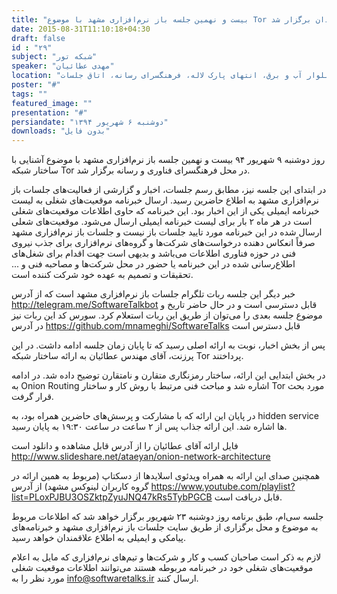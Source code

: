 ```yaml
---
title: "بیست و نهمین جلسه باز نرم‌افزاری مشهد با موضوع Tor و با استقبال علاقمندان برگزار شد"
date: 2015-08-31T11:10:18+04:30
draft: false
id : "۲۹"
subject: "شبکه تور"
speaker: "مهدی عطائیان"
location: "بلوار آب و برق، انتهای پارک لاله، فرهنگسرای رسانه، اتاق جلسات"
poster: "#"
tags: ""
featured_image: ""
presentation: "#"
persiandate: "دوشنبه ۶ شهریور ۱۳۹۴"
downloads: "بدون فایل"
---
```


روز دوشنبه ۹ شهریور ۹۴ بیست و نهمین جلسه باز نرم‌افزاری مشهد با موضوع آشنایی با ساختار شبکه Tor در محل فرهنگسرای فناوری و رسانه برگزار شد.

در ابتدای این جلسه نیز، مطابق رسم جلسات، اخبار و گزارشی از فعالیت‌های جلسات باز نرم‌افزاری مشهد به اطلاع حاضرین رسید. ارسال خبرنامه موقعیت‌های شغلی به لیست خبرنامه ایمیلی یکی از این اخبار بود. این خبرنامه که حاوی اطلاعات موقعیت‌‌های شغلی است در هر ماه ۲ بار برای لیست خبرنامه ایمیلی ارسال می‌شود. موقعیت‌های شعلی ارسال شده در این خبرنامه مورد تایید جلسات باز نیست و جلسات باز نرم‌افزاری مشهد صرفاً انعکاس دهنده درخواست‌های شرکت‌ها و گروه‌های نرم‌افزاری برای جذب نیروی فنی در حوزه فناوری اطلاعات می‌باشد و بدیهی است جهت اقدام برای شغل‌های اطلاع‌رسانی شده در این خبرنامه یا حضور در محل شرکت‌ها و مصاحبه فنی و ... تحقیقات و تصمیم به عهده خود شرکت کننده است.

خبر دیگر این جلسه ربات تلگرام جلسات باز نرم‌افزاری مشهد است که از آدرس http://telegram.me/SoftwareTalkbot قابل دسترسی است و در حال حاضر تاریخ و موضوع جلسه بعدی را می‌توان از طریق این ربات استعلام کرد. سورس کد این ربات نیز در آدرس https://github.com/mnameghi/SoftwareTalks قابل دسترس است

پس از بخش اخبار، نوبت به ارائه اصلی رسید که تا پایان زمان جلسه ادامه داشت. در این پرزنت، آقای مهندس عطائیان به ارائه ساختار شبکه Tor پرداختند.

در بخش ابتدایی این ارائه، ساختار رمزنگاری متقارن و نامتقارن توضیح داده شد. در ادامه به Onion Routing اشاره شد و مباحث فنی مرتبط با روش کار و ساختار Tor مورد بحث قرار گرفت.

در پایان این ارائه که با مشارکت و پرسش‌های حاضرین همراه بود، به hidden service ها اشاره شد. این ارائه جذاب پس از ۲ ساعت در ساعت ۱۹:۳۰ به پایان رسید.

فایل ارائه آقای عطائیان را از آدرس قابل مشاهده و دانلود است http://www.slideshare.net/ataeyan/onion-network-architecture

همچنین صدای این ارائه به همراه ویدئوی اسلایدها از دسکتاپ (مربوط به همین ارائه در گروه کاربران لینوکس مشهد) از آدرس https://www.youtube.com/playlist?list=PLoxPJBU3OSZktpZyuJNQ47kRs5TybPGCB قابل دریافت است.

جلسه سی‌ام، طبق برنامه روز دوشنبه ۲۳ شهریور برگزار خواهد شد که اطلاعات مربوط به موضوع و محل برگزاری از طریق سایت جلسات باز نرم‌افزاری مشهد و خبرنامه‌های پیامکی و ایمیلی به اطلاع علاقمندان خواهد رسید. 

لازم به ذکر است صاحبان کسب و کار و شرکت‌ها و تیم‌های نرم‌افزاری که مایل به اعلام موقعیت‌های شغلی خود در خبرنامه مربوطه هستند می‌توانند اطلاعات موقعیت شغلی مورد نظر را به info@softwaretalks.ir ارسال کنند. 